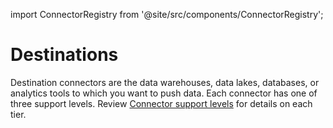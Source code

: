 import ConnectorRegistry from '@site/src/components/ConnectorRegistry';

# Destinations

Destination connectors are the data warehouses, data lakes, databases, or analytics tools to which you want to push data. Each connector has one of three support levels. Review [Connector support levels](../connector-support-levels) for details on each tier.

<ConnectorRegistry type="destination"/>
